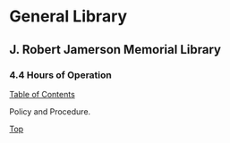 [0]: ../README.md
[4.4]: hours-of-operation.md

# General Library
## J. Robert Jamerson Memorial Library
### 4.4 Hours of Operation
[Table of Contents][0]

Policy and Procedure.

[Top][4.4]